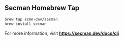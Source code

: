 Secman Homebrew Tap
-------------------

```sh
brew tap scmn-dev/secman
brew install secman
```

For more information, visit **https://secman.dev/docs/cli**

